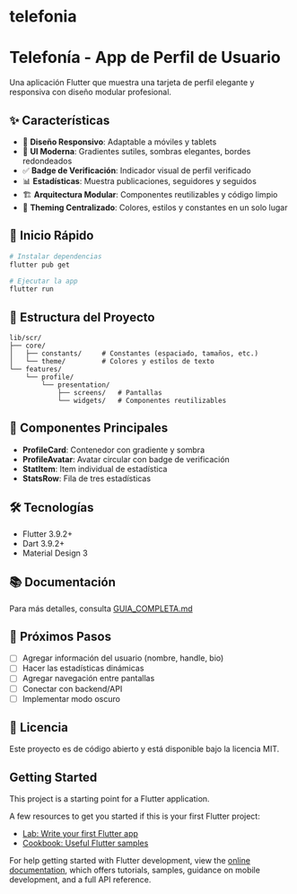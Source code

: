 # telefonia

# Telefonía - App de Perfil de Usuario

Una aplicación Flutter que muestra una tarjeta de perfil elegante y responsiva con diseño modular profesional.

## ✨ Características

- 📱 **Diseño Responsivo**: Adaptable a móviles y tablets
- 🎨 **UI Moderna**: Gradientes sutiles, sombras elegantes, bordes redondeados
- ✅ **Badge de Verificación**: Indicador visual de perfil verificado
- 📊 **Estadísticas**: Muestra publicaciones, seguidores y seguidos
- 🏗️ **Arquitectura Modular**: Componentes reutilizables y código limpio
- 🎯 **Theming Centralizado**: Colores, estilos y constantes en un solo lugar

## 🚀 Inicio Rápido

```bash
# Instalar dependencias
flutter pub get

# Ejecutar la app
flutter run
```

## 📁 Estructura del Proyecto

```
lib/scr/
├── core/
│   ├── constants/     # Constantes (espaciado, tamaños, etc.)
│   └── theme/         # Colores y estilos de texto
└── features/
    └── profile/
        └── presentation/
            ├── screens/   # Pantallas
            └── widgets/   # Componentes reutilizables
```

## 🎨 Componentes Principales

- **ProfileCard**: Contenedor con gradiente y sombra
- **ProfileAvatar**: Avatar circular con badge de verificación
- **StatItem**: Item individual de estadística
- **StatsRow**: Fila de tres estadísticas

## 🛠️ Tecnologías

- Flutter 3.9.2+
- Dart 3.9.2+
- Material Design 3

## 📚 Documentación

Para más detalles, consulta [GUIA_COMPLETA.md](GUIA_COMPLETA.md)

## 🎯 Próximos Pasos

- [ ] Agregar información del usuario (nombre, handle, bio)
- [ ] Hacer las estadísticas dinámicas
- [ ] Agregar navegación entre pantallas
- [ ] Conectar con backend/API
- [ ] Implementar modo oscuro

## 📄 Licencia

Este proyecto es de código abierto y está disponible bajo la licencia MIT.


## Getting Started

This project is a starting point for a Flutter application.

A few resources to get you started if this is your first Flutter project:

- [Lab: Write your first Flutter app](https://docs.flutter.dev/get-started/codelab)
- [Cookbook: Useful Flutter samples](https://docs.flutter.dev/cookbook)

For help getting started with Flutter development, view the
[online documentation](https://docs.flutter.dev/), which offers tutorials,
samples, guidance on mobile development, and a full API reference.
